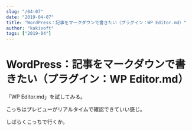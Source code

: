 ```yaml
---
slug: "/04-07"
date: "2019-04-07"
title: "WordPress：記事をマークダウンで書きたい（プラグイン：WP Editor.md）"
author: "kakisoft"
tags: ["2019-04"]
---
```

# WordPress：記事をマークダウンで書きたい（プラグイン：WP Editor.md）

「WP Editor.md」を試してみる。  

こっちはプレビューがリアルタイムで確認できていい感じ。  

しばらくこっちで行くか。  


